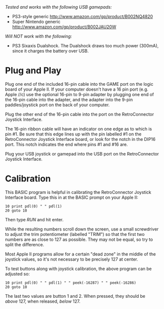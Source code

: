 _Tested and works with the following USB gamepads:_
- PS3-style generic http://www.amazon.com/gp/product/B002NQ4820 
- Super Nintendo generic http://www.amazon.com/gp/product/B002JAU20W

_Will NOT work with the following:_
- PS3 Sixaxis Dualshock. The Dualshock draws too much power (300mA), since it charges the battery over USB.


Plug and Play
=============

Plug one end of the included 16-pin cable into the GAME port on the logic board of your Apple II. If your computer doesn't have a 16 pin port (e.g. Apple //c) use the optional 16-pin to 9-pin adapter by plugging one end of the 16-pin cable into the adapter, and the adapter into the 9-pin paddles/joystick port on the back of your computer.

Plug the other end of the 16-pin cable into the port on the RetroConnector Joystick Interface.

The 16-pin ribbon cable will have an indicator on one edge as to which is pin #1. Be sure that this edge lines up with the pin labelled #1 on the RetroConnector Joystick Interface board, or look for the notch in the DIP16 port. This notch indicates the end where pins #1 and #16 are.

Plug your USB joystick or gamepad into the USB port on the RetroConnector Joystick Interface.


Calibration
=================================

This BASIC program is helpful in calibrating the RetroConnector Joystick Interface board. Type this in at the BASIC prompt on your Apple II:
    
    10 print pdl(0) " " pdl(1)
	20 goto 10
	
Then type *RUN* and hit enter.

While the resulting numbers scroll down the screen, use a small screwdriver to adjust the trim potentiometer (labelled "TRIM") so that the first two numbers are as close to 127 as possible. They may not be equal, so try to split the difference. 

Most Apple II programs allow for a certain "dead zone" in the middle of the joystick values, so it's not necessary to be precisely 127 at center.

To test buttons along with joystick calibration, the above program can be adjusted so:

    10 print pdl(0) " " pdl(1) " " peek(-16287) " " peek(-16286)
	20 goto 10

The last two values are button 1 and 2. When pressed, they should be *above* 127, when released, *below* 127.